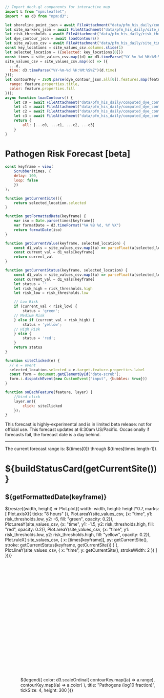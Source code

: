 ```js
// Import deck.gl components for interactive map
import L from "npm:leaflet";
import * as d3 from "npm:d3";

let shoreline_point_json = await FileAttachment("data/pfm_his_daily/computed_shoreline_points.json").json()
let site_markers_json = await FileAttachment("data/pfm_his_daily/site_markers.json").json()
let risk_thresholds = await FileAttachment("data/pfm_his_daily/risk_thresholds.json").json()
let dye_contour_json = await loadContours()
let site_values_csv = await FileAttachment("data/pfm_his_daily/site_timeseries.csv").csv({typed: true})
const key_locations = site_values_csv.columns.slice(1)
let selected_location = ({selected: key_locations[0]})
const times = site_values_csv.map((d) => d3.timeParse("%Y-%m-%d %H:%M:%S%Z")(d.time));
site_values_csv = site_values_csv.map((d) => ({
  ...d,
  time: d3.timeParse("%Y-%m-%d %H:%M:%S%Z")(d.time)
}));
let contourKey = JSON.parse(dye_contour_json.all[0]).features.map(feature => ({
  range: feature.properties.title,
  color: feature.properties.fill
}));
async function loadContours() {
    let c0 = await FileAttachment("data/pfm_his_daily/computed_dye_contours_0.json").json()
    let c1 = await FileAttachment("data/pfm_his_daily/computed_dye_contours_1.json").json()
    let c2 = await FileAttachment("data/pfm_his_daily/computed_dye_contours_2.json").json()
    let c3 = await FileAttachment("data/pfm_his_daily/computed_dye_contours_3.json").json()
    return {
        all: [...c0, ...c1, ...c2, ...c3]
    }
}

```

<div class="grid grid-cols-3 grid-rows-2" style="grid-auto-rows: auto;">

  <div class="card grid-colspan-1 grid-rowspan-1"><h1>Pathogen Risk Forecast [beta]</h1>
  
```js
const keyframe = view(
    Scrubber(times, {
    delay: 100,
    loop: false
    })
);

function getCurrentSite(){
    return selected_location.selected
}

function getFormattedDate(keyframe) {
    var iso = Date.parse(times[keyframe])
    var formatDate = d3.timeFormat("%A %B %d, %Y %X")
    return formatDate(iso)
}

function getCurrentValue(keyframe, selected_location) {
    const d1_vals = site_values_csv.map((a) => parseFloat(a[selected_location]));
    const current_val = d1_vals[keyframe]
    return current_val
}

function getCurrentStatus(keyframe, selected_location) {
    const d1_vals = site_values_csv.map((a) => parseFloat(a[selected_location]));
    const current_val = d1_vals[keyframe]
    let status = ''
    let risk_high = risk_thresholds.high
    let risk_low = risk_thresholds.low

    // Low Risk
    if (current_val < risk_low) {
        status = 'green';
    // Medium Risk
    } else if (current_val < risk_high) {
        status = 'yellow';
    // High Risk
    } else {
        status = 'red';
    }
    return status
}

function siteClicked(e) {
  // e = event
  selected_location.selected = e.target.feature.properties.label
  const form = document.getElementById("date-scrub");
  form.i.dispatchEvent(new CustomEvent("input", {bubbles: true}))
}

function onEachFeature(feature, layer) {
    //bind click
    layer.on({
        click: siteClicked
    });
}
```
<div class="warning" label="Beta Release Notes:">This forecast is highly-experimental and is in limited beta release: not for official use. This forecast updates at 6:30am US/Pacific. Occasionally if forecasts fail, the forecast date is a day behind.<hr/>The current forecast range is: ${times[0]} through ${times[times.length-1]}.</div>
</div>

<div id = "site-ts" class="card grid-colspan-2" style="min-height: 200px;">
<h1>${buildStatusCard(getCurrentSite())}</h1><h2>${getFormattedDate(keyframe)}</h2>
  ${resize((width, height) => Plot.plot({
    width: width,
    height: height*0.7,
  marks: [
    Plot.axisX({ ticks: "8 hours" }),
    Plot.areaY(site_values_csv, {x: "time", y1: risk_thresholds.low, y2: -6, fill: "green", opacity: 0.2}),
    Plot.areaY(site_values_csv, {x: "time", y1: -1.5, y2: risk_thresholds.high, fill: "red", opacity: 0.2}),
    Plot.areaY(site_values_csv, {x: "time", y1: risk_thresholds.low, y2: risk_thresholds.high, fill: "yellow", opacity: 0.2}),
    Plot.ruleX(
      site_values_csv,
      { x: [times[keyframe]], py: getCurrentSite(), stroke: getCurrentStatus(keyframe, getCurrentSite()) }
    ),
    Plot.lineY(site_values_csv, { x: "time", y: getCurrentSite(), strokeWidth: 2 })
  ]
}))}

</div>
<div class="card grid-colspan-2" style="padding: 0;"><div id="map-SD" style="height: 100%; min-height: 400px; width: 100%; z-index: 1; position: relative;">
<div style="display: flex; flex-direction: column; justify-content: center; position: absolute; bottom: 5%; left: 65%; z-index: 9999; background-color: rgba(255, 255, 255, 0.0); pointer-events: none;">
<img style="padding: 1em" src = "https://s2020.s3.amazonaws.com/media/logo-scripps-ucsd-dark.png" width = "80%"></img>
<img style="padding: 1em" src = "https://sccoos.org/wp-content/uploads/2022/05/SCCOOS_logo-01.png" width = "80%"></img>
</div>
<div style="display: flex;
    flex-direction: row;
    justify-content: center;
    position: absolute;
    top: 10%;
    left:10%;
    align-items: center; z-index: 9999; background-color: --theme-background; pointer-events: none;">
${legend({
  color: d3.scaleOrdinal(
    contourKey.map((a) => a.range),
    contourKey.map((a) => a.color)
  ),
  title: "Pathogens (log10 fraction)",
  tickSize: 4,
  height: 300
})}

</div>
</div></div>
<div class="card grid-colspan-1" style="min-height: 60vh">
<p>
Colored contour lines represent the fraction of raw wastewater forecasted to be at the ocean surface.  A value of 1 is pure sewage (black) and a value of zero (light yellow) is pure ocean water.  Click “Play” or use the scroll-bar to the left to see the forecast.

Values are presented in powers of 10, such that 10-1 is 1:10 dilution or 10% raw sewage, 10-3 is 1:1000 dilution, 10-4 is 1:10,000 dilution, etc.

Shoreline color represents swimmer risk based on wastewater fraction:  red is high risk, yellow is moderate risk, and green is low risk.   

Four swimming locations south to north – Playas Tijuana, Imperial Beach Pier, Silver Strand, and Hotel del Coronado – are labeled with coordinates.  Click on those locations to see a more detailed forecast. 

Additional information is available at http://URL

*Questions should be addressed to EMAIL

Funding provided by the State of California.
</p>
</div>

```js
var map = L.map('map-SD').setView([32.58, -117.18], 11);
var basetile = L.tileLayer('https://server.arcgisonline.com/ArcGIS/rest/services/World_Imagery/MapServer/tile/{z}/{y}/{x}', {
    maxZoom: 19,
    attribution: '© OpenStreetMap contributors'
})

var basetileID = L.stamp(basetile)
basetile.addTo(map);

function renderJSONContours(keyframe, basetileID) {
    map.eachLayer(function(layer){
        if (L.stamp(layer) != basetileID)
        layer.removeFrom(map);
    });

    var curContour = L.geoJSON(JSON.parse(dye_contour_json.all[keyframe]), {style: setContourStyle})
    curContour.addTo(map);

    var shorelineJSON = new L.geoJSON(JSON.parse(shoreline_point_json[keyframe]), {
      pointToLayer: (feature, latlng) => {
          return new L.Circle(latlng, {radius: 90, fillOpacity: 1, color: feature.properties.risk});
      }
    }).addTo(map);

    var siteJSON = new L.geoJSON(JSON.parse(site_markers_json), {
      pointToLayer: (feature, latlng) => {
          return new L.circleMarker(latlng, {color: "white", weight: 1, fillColor: getCurrentStatus(keyframe, feature.properties.label), fillOpacity: 1}).addTo(map).bindTooltip(feature.properties.label,{permanent: true, direction: "right", offset: [10, -5]});
      },
      onEachFeature: onEachFeature
    }).addTo(map);

    return curContour;
}

function setContourStyle(feature) {
  return {
    fillColor: feature.properties.fill,
    color: feature.properties.stroke,
    fillOpacity: feature.properties.fillOpacity,
    opacity: feature.properties.strokeOpacity
  };
}
```

```js
const curContour = renderJSONContours(keyframe, basetileID)
```


```js
function buildStatusCard(location) {
  
    const d1_vals = site_values_csv.map((a) => parseFloat(a[location]));
    const current_val = d1_vals[keyframe]

    let risk_high = risk_thresholds.high
    let risk_low = risk_thresholds.low
    var card;

    // Low Risk
    if (current_val < risk_low) {
        card = html`
            <svg xmlns="http://www.w3.org/2000/svg" width="24px" height="20px" viewBox="0 0 500 500"><path fill="palegreen" d="M256 512A256 256 0 1 0 256 0a256 256 0 1 0 0 512zM369 209L241 337c-9.4 9.4-24.6 9.4-33.9 0l-64-64c-9.4-9.4-9.4-24.6 0-33.9s24.6-9.4 33.9 0l47 47L335 175c9.4-9.4 24.6-9.4 33.9 0s9.4 24.6 0 33.9z"/></svg>${location}
        `;
    // Medium Risk
    } else if (current_val < risk_high) {
        card = html`
            <svg xmlns="http://www.w3.org/2000/svg" width="24px" height="20px" viewBox="0 0 500 500"><path fill="gold" d="M256 512A256 256 0 1 0 256 0a256 256 0 1 0 0 512zm0-384c13.3 0 24 10.7 24 24l0 112c0 13.3-10.7 24-24 24s-24-10.7-24-24l0-112c0-13.3 10.7-24 24-24zM224 352a32 32 0 1 1 64 0 32 32 0 1 1 -64 0z"/></svg>${location}
        `;
    // High Risk
    } else {
        card = html`
            <svg xmlns="http://www.w3.org/2000/svg" width="24px" height="20px" viewBox="0 0 500 500"><path fill="firebrick" d="M256 32c14.2 0 27.3 7.5 34.5 19.8l216 368c7.3 12.4 7.3 27.7 .2 40.1S486.3 480 472 480L40 480c-14.3 0-27.6-7.7-34.7-20.1s-7-27.8 .2-40.1l216-368C228.7 39.5 241.8 32 256 32zm0 128c-13.3 0-24 10.7-24 24l0 112c0 13.3 10.7 24 24 24s24-10.7 24-24l0-112c0-13.3-10.7-24-24-24zm32 224a32 32 0 1 0 -64 0 32 32 0 1 0 64 0z"/></svg>${location}
        `;
    }
    return card;
}
```

```js
function Scrubber(values, {
  format = value => value,
  initial = 0,
  direction = 1,
  delay = null,
  autoplay = false,
  loop = true,
  loopDelay = 300,
  alternate = false
} = {}) {
  values = Array.from(values);
  const form = html`<form id="date-scrub" style="font: 12px var(--sans-serif); font-variant-numeric: tabular-nums; justify-content: center; display: flex; height: 33px; align-items: center;">
  <button name=b type=button style="margin-right: 0.4em; width: 5em;"></button>
  <label style="display: flex; align-items: center;">
    <input name=i type=range min=0 max=${values.length - 1} value=${initial} step=1">
    <output name=o style="margin-left: 0.4em;"></output>
  </label>
</form>`;
  let frame = null;
  let timer = null;
  let interval = null;
  function start() {
    form.b.textContent = "Pause";
    if (delay === null) frame = requestAnimationFrame(tick);
    else interval = setInterval(tick, delay);
  }
  function stop() {
    form.b.textContent = "Play";
    if (frame !== null) cancelAnimationFrame(frame), frame = null;
    if (timer !== null) clearTimeout(timer), timer = null;
    if (interval !== null) clearInterval(interval), interval = null;
  }
  function running() {
    return frame !== null || timer !== null || interval !== null;
  }
  function tick() {
    if (form.i.valueAsNumber === (direction > 0 ? values.length - 1 : direction < 0 ? 0 : NaN)) {
      if (!loop) return stop();
      if (alternate) direction = -direction;
      if (loopDelay !== null) {
        if (frame !== null) cancelAnimationFrame(frame), frame = null;
        if (interval !== null) clearInterval(interval), interval = null;
        timer = setTimeout(() => (step(), start()), loopDelay);
        return;
      }
    }
    if (delay === null) frame = requestAnimationFrame(tick);
    step();
  }
  function step() {
    form.i.valueAsNumber = (form.i.valueAsNumber + direction + values.length) % values.length;
    form.i.dispatchEvent(new CustomEvent("input", {bubbles: true}));
  }

  form.i.oninput = event => {
    if ((event && event.isTrusted && running())) stop();
    form.value = form.i.valueAsNumber;
    form.o.value = d3.timeFormat("%m/%d/%y %H:%M")(values[form.i.valueAsNumber]);
  };
  form.b.onclick = event => {
    if (running()) return stop();
    direction = alternate && form.i.valueAsNumber === values.length - 1 ? -1 : 1;
    form.i.valueAsNumber = (form.i.valueAsNumber + direction) % values.length;
    form.i.dispatchEvent(new CustomEvent("input", {bubbles: true}));
    start();
  };
  form.i.oninput();
  if (autoplay) start();
  else stop();
  Inputs.disposal(form).then(stop);
  return form;
}

function legend({
  color,
  title,
  tickSize = 6,
  width = 36 + tickSize,
  height = 320,
  marginTop = 20,
  marginRight = 10 + tickSize,
  marginBottom = 20,
  marginLeft = 5,
  ticks = height / 64,
  tickFormat,
  tickValues
} = {}) {
  const svg = d3
    .create("svg")
    .attr("width", width)
    .attr("height", height)
    .attr("viewBox", [0, 0, width, height])
    .style("overflow", "visible")
    .style("display", "block");

  let tickAdjust = (g) =>
    g.selectAll(".tick line").attr("x1", marginLeft - width + marginRight);
  let x;

  x = d3
    .scaleBand()
    .domain(color.domain())
    .rangeRound([height - marginBottom, marginTop]);

  svg
    .append("g")
    .selectAll("rect")
    .data(color.domain())
    .join("rect")
    .attr("y", x)
    .attr("x", marginLeft)
    .attr("height", Math.max(0, x.bandwidth() - 1))
    .attr("width", width - marginLeft - marginRight)
    .attr("fill", color);

  tickAdjust = () => {};

  svg
    .append("g")
    .attr("transform", `translate(${width - marginRight},0)`)
    .call(
      d3
        .axisRight(x)
        .ticks(ticks, typeof tickFormat === "string" ? tickFormat : undefined)
        .tickFormat(typeof tickFormat === "function" ? tickFormat : undefined)
        .tickSize(tickSize)
        .tickValues(tickValues)
    )
    .call(tickAdjust)
    .call((g) => g.select(".domain").remove())
    .call((g) =>
      g
        .append("text")
        .attr("x", marginLeft - width + marginRight)
        .attr("y", 0)
        .attr("fill", "currentColor")
        .attr("text-anchor", "start")
        .attr("font-weight", "bold")
        .attr("class", "title")
        .text(title)
    );

  return svg.node();
}
```
